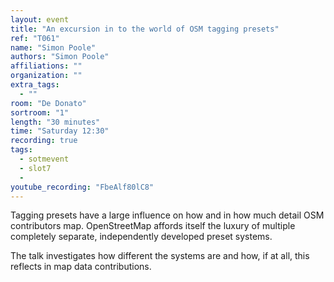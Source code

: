 ```yaml
---
layout: event
title: "An excursion in to the world of OSM tagging presets"
ref: "T061"
name: "Simon Poole"
authors: "Simon Poole"
affiliations: ""
organization: ""
extra_tags:
  - ""
room: "De Donato"
sortroom: "1"
length: "30 minutes"
time: "Saturday 12:30"
recording: true
tags:
  - sotmevent
  - slot7
  - 
youtube_recording: "FbeAlf80lC8"
---
```

Tagging presets have a large influence on how and in how much detail OSM contributors map. OpenStreetMap affords itself the luxury of multiple completely separate, independently developed preset systems.

The talk investigates how different the systems are and how, if at all, this reflects in map data contributions.